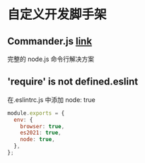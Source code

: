 # 自定义开发脚手架

## Commander.js [link](https://github.com/tj/commander.js/blob/master/Readme_zh-CN.md)

完整的 node.js 命令行解决方案

## 'require' is not defined.eslint

在.eslintrc.js 中添加 node: true

```js
module.exports = {
  env: {
    browser: true,
    es2021: true,
    node: true,
  },
};
```
